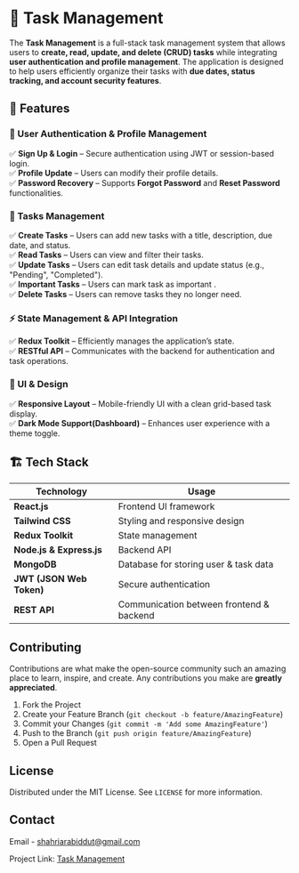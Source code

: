 # 📝 Task Management

The **Task Management** is a full-stack task management system that allows users to **create, read, update, and delete (CRUD) tasks** while integrating **user authentication and profile management**. The application is designed to help users efficiently organize their tasks with **due dates, status tracking, and account security features**.

## 📌 Features

### **🔐 User Authentication & Profile Management**

✅ **Sign Up & Login** – Secure authentication using JWT or session-based login.  
✅ **Profile Update** – Users can modify their profile details.  
✅ **Password Recovery** – Supports **Forgot Password** and **Reset Password** functionalities.

### **📌 Tasks Management**

✅ **Create Tasks** – Users can add new tasks with a title, description, due date, and status.  
✅ **Read Tasks** – Users can view and filter their tasks.  
✅ **Update Tasks** – Users can edit task details and update status (e.g., "Pending", "Completed").  
✅ **Important Tasks** – Users can mark task as important .  
✅ **Delete Tasks** – Users can remove tasks they no longer need.

### **⚡ State Management & API Integration**

✅ **Redux Toolkit** – Efficiently manages the application’s state.  
✅ **RESTful API** – Communicates with the backend for authentication and task operations.

### **🎨 UI & Design**

✅ **Responsive Layout** – Mobile-friendly UI with a clean grid-based task display.  
✅ **Dark Mode Support(Dashboard)** – Enhances user experience with a theme toggle.

## 🏗️ Tech Stack

| **Technology**           | **Usage**                                |
| ------------------------ | ---------------------------------------- |
| **React.js**             | Frontend UI framework                    |
| **Tailwind CSS**         | Styling and responsive design            |
| **Redux Toolkit**        | State management                         |
| **Node.js & Express.js** | Backend API                              |
| **MongoDB**              | Database for storing user & task data    |
| **JWT (JSON Web Token)** | Secure authentication                    |
| **REST API**             | Communication between frontend & backend |

## Contributing

Contributions are what make the open-source community such an amazing place to learn, inspire, and create. Any contributions you make are **greatly appreciated**.

1. Fork the Project
2. Create your Feature Branch (`git checkout -b feature/AmazingFeature`)
3. Commit your Changes (`git commit -m 'Add some AmazingFeature'`)
4. Push to the Branch (`git push origin feature/AmazingFeature`)
5. Open a Pull Request

## License

Distributed under the MIT License. See `LICENSE` for more information.

## Contact

Email - [shahriarabiddut@gmail.com](mailto:shahriarabiddut@gmail.com)

Project Link: [Task Management](https://github.com/shahriarabiddut/Task-Management)
